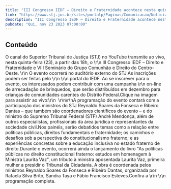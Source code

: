 ```yaml
---
title: "III Congresso IEDF – Direito e Fraternidade acontece nesta quinta (23) com transmissão ao vivo"
link: "https://www.stj.jus.br/sites/portalp/Paginas/Comunicacao/Noticias/2023/23112023-III-Congresso-IEDF-–-Direito-e-Fraternidade-acontece-nesta-quinta--23--com-transmissao-ao-vivo.aspx"
description: "III Congresso IEDF – Direito e Fraternidade acontece nesta quinta (23) com transmissão ao vivo"
pubdate: "Qui, nov 23 2023 07:00:00"
---
```


## Conteúdo

​O canal do Superior Tribunal de Justiça (STJ) no YouTube transmite ao vivo, nesta quinta-feira (23), a partir das 18h, o  \r\n   III Congresso IEDF – Direito e Fraternidade e VIII Seminário do Grupo Comunhão e Direito do Centro-Oeste.  \r\n   O evento ocorrerá no auditório externo do STJ.As inscrições podem ser feitas pelo \r\n    \r\n      portal do IEDF. Ao se inscrever para o evento, os interessados podem contribuir com uma campanha \r\n   on-line de arrecadação de brinquedos, que serão distribuídos em dezembro para crianças de comunidades carentes do Distrito Federal.Clique na imagem para assistir ao vivo:\r\n    \r\n\r\nA programação do evento contará com a participação dos ministros do STJ Reynaldo Soares da Fonseca e Ribeiro Dantas – que também são coordenadores científicos do evento – e do ministro do Supremo Tribunal Federal (STF) André Mendonça, além de outros especialistas, profissionais da área jurídica e representantes da sociedade civil.Nos painéis, serão debatidos temas como a relação entre políticas públicas, direitos fundamentais e fraternidade; os caminhos e desafios sob a perspectiva do constitucionalismo fraterno; e as experiências concretas sobre a educação inclusiva no estado fraterno de direito.Durante o evento, ocorrerá ainda o lançamento do livro "As políticas públicas no direito constitucional fraterno: estudos em homenagem à Ministra Laurita Vaz", um tributo à ministra aposentada Laurita Vaz, primeira mulher a presidir o Tribunal da Cidadania. A obra é coordenada pelos ministros Reynaldo Soares da Fonseca e Ribeiro Dantas, organizada por Rafaela Silva Brito, Sandra Taya e Fábio Francisco Esteves.Confira a \r\n    \r\n      programação completa.

